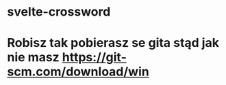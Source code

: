 # svelte-crossword

# Robisz tak pobierasz se gita stąd jak nie masz https://git-scm.com/download/win
